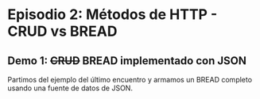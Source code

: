 # Episodio 2:  Métodos de HTTP - CRUD vs BREAD

## Demo 1: ~~CRUD~~ BREAD implementado con JSON

Partimos del ejemplo del último encuentro y armamos un BREAD completo usando una fuente de datos de JSON.

